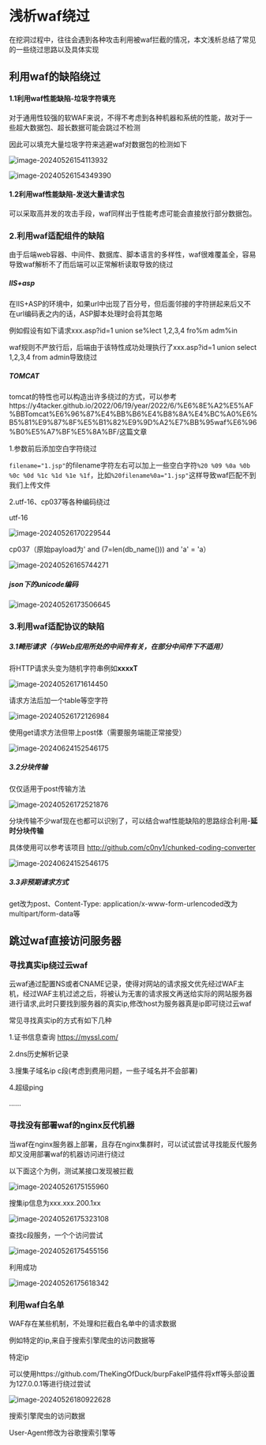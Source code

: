 浅析waf绕过
=======

在挖洞过程中，往往会遇到各种攻击利用被waf拦截的情况，本文浅析总结了常见的一些绕过思路以及具体实现

利用waf的缺陷绕过
----------

#### 1.1利用waf性能缺陷-垃圾字符填充

对于通用性较强的软WAF来说，不得不考虑到各种机器和系统的性能，故对于一些超大数据包、超长数据可能会跳过不检测

因此可以填充大量垃圾字符来逃避waf对数据包的检测如下

![image-20240526154113932](https://shs3.b.qianxin.com/butian_public/f150172a1e6cbec89f2dc5fd4dc5bf7f404757b2f85bd.jpg)

![image-20240526154349390](https://shs3.b.qianxin.com/butian_public/f9057463b4bd7e81f6cb050db6a2c1174c4f33c556f77.jpg)

#### 1.2利用waf性能缺陷-发送大量请求包

可以采取高并发的攻击手段，waf同样出于性能考虑可能会直接放行部分数据包。

### 2.利用waf适配组件的缺陷

由于后端web容器、中间件、数据库、脚本语言的多样性，waf很难覆盖全，容易导致waf解析不了而后端可以正常解析读取导致的绕过

##### IIS+asp

在IIS+ASP的环境中，如果url中出现了百分号，但后面邻接的字符拼起来后又不在url编码表之内的话，ASP脚本处理时会将其忽略

例如假设有如下请求xxx.asp?id=1 union se%lect 1,2,3,4 fro%m adm%in

waf规则不严放行后，后端由于该特性成功处理执行了xxx.asp?id=1 union select 1,2,3,4 from admin导致绕过

##### TOMCAT

tomcat的特性也可以构造出许多绕过的方式，可以参考https://y4tacker.github.io/2022/06/19/year/2022/6/%E6%8E%A2%E5%AF%BBTomcat%E6%96%87%E4%BB%B6%E4%B8%8A%E4%BC%A0%E6%B5%81%E9%87%8F%E5%B1%82%E9%9D%A2%E7%BB%95waf%E6%96%B0%E5%A7%BF%E5%8A%BF/这篇文章

1.参数前后添加空白字符绕过

`filename="1.jsp"`的filename字符左右可以加上一些空白字符`%20 %09 %0a %0b %0c %0d %1c %1d %1e %1f`，比如`%20filename%0a="1.jsp"`这样导致waf匹配不到我们上传⽂件

2.utf-16、cp037等各种编码绕过

utf-16

![image-20240526170229544](https://shs3.b.qianxin.com/butian_public/f540634c7b31344476ba545be386ce8320137a04cfe61.jpg)

cp037（原始payload为' and (7=len(db\_name())) and 'a' = 'a）

![image-20240526165744271](https://shs3.b.qianxin.com/butian_public/f98547866797cf9b081ca4dd0d25f95d8d4413ad7caef.jpg)

##### json下的unicode编码

![image-20240526173506645](https://shs3.b.qianxin.com/butian_public/f2971352b4b74bcd51a8d9f311019a17483c6924aea44.jpg)

### 3.利用waf适配协议的缺陷

##### 3.1畸形请求（与Web应用所处的中间件有关，在部分中间件下不适用）

将HTTP请求头变为随机字符串例如**xxxxT**

![image-20240526171614450](https://shs3.b.qianxin.com/butian_public/f78430671e32968ca3123950b60895178a40b20f71798.jpg)

请求方法后加一个table等空字符

![image-20240526172126984](https://shs3.b.qianxin.com/butian_public/f8560208146f9320d62eddb35ffdd07a008facb234cff.jpg)

使用get请求方法但带上post体（需要服务端能正常接受）

![image-20240624152546175](https://shs3.b.qianxin.com/butian_public/f1856403689e8ea779d3cd433954cf749977b7596c992.jpg)

##### 3.2分块传输

仅仅适用于post传输方法

![image-20240526172521876](https://shs3.b.qianxin.com/butian_public/f6118296d5cc73cf836ce5e2eb04176077824551badb6.jpg)

分块传输不少waf现在也都可以识别了，可以结合waf性能缺陷的思路综合利用-**延时分块传输**

具体使用可以参考该项目 <http://github.com/c0ny1/chunked-coding-converter>

![image-20240624152546175](https://shs3.b.qianxin.com/butian_public/f1856403689e8ea779d3cd433954cf749977b7596c992.jpg)

##### 3.3非预期请求方式

get改为post、Content-Type: application/x-www-form-urlencoded改为multipart/form-data等

跳过waf直接访问服务器
------------

### 寻找真实ip绕过云waf

云waf通过配置NS或者CNAME记录，使得对网站的请求报文优先经过WAF主机，经过WAF主机过滤之后，将被认为无害的请求报文再送给实际的网站服务器进行请求,此时只要找到服务器的真实ip,修改host为服务器真是ip即可绕过云waf

常见寻找真实ip的方式有如下几种

1.证书信息查询 <https://myssl.com/>

2.dns历史解析记录

3.搜集子域名ip c段(考虑到费用问题，一些子域名并不会部署)

4.超级ping

......

### 寻找没有部署waf的nginx反代机器

当waf在nginx服务器上部署，且存在nginx集群时，可以试试尝试寻找能反代服务却又没用部署waf的机器访问进行绕过

以下面这个为例，测试某接口发现被拦截

![image-20240526175155960](https://shs3.b.qianxin.com/butian_public/f34706506274374aa48d48ef2682e07eeaceee63939b5.jpg)

搜集ip信息为xxx.xxx.200.1xx

![image-20240526175323108](https://shs3.b.qianxin.com/butian_public/f594909448d221b5f03fea5e94d807f464d60045d7a2d.jpg)

查找c段服务，一个个访问尝试

![image-20240526175455156](https://shs3.b.qianxin.com/butian_public/f754634bdfae2033de6bcb19e9a1f4cc3bc80ca53f2f5.jpg)

利用成功

![image-20240526175618342](https://shs3.b.qianxin.com/butian_public/f951797199d8b6a691977127c21498fb5f1fc9fa0fb6b.jpg)

### 利用waf白名单

WAF存在某些机制，不处理和拦截白名单中的请求数据

例如特定的ip,来自于搜索引擎爬虫的访问数据等

特定ip

可以使用https://github.com/TheKingOfDuck/burpFakeIP插件将xff等头部设置为127.0.0.1等进行绕过尝试

![image-20240526180922628](https://shs3.b.qianxin.com/butian_public/f159457bfdd55ee5d8c120a3e6822d90b6ddf8a7cc82f.jpg)

搜索引擎爬虫的访问数据

User-Agent修改为谷歌搜索引擎等